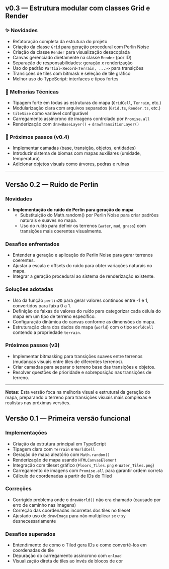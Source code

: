## v0.3 — Estrutura modular com classes Grid e Render

### ✨ Novidades
- Refatoração completa da estrutura do projeto
- Criação da classe `Grid` para geração procedural com Perlin Noise
- Criação da classe `Render` para visualização desacoplada
- Canvas gerenciado diretamente na classe `Render` (por ID)
- Separação de responsabilidades: geração x renderização
- Uso do padrão `Partial<Record<Terrain, ...>>` para transições
- Transições de tiles com bitmask e seleção de tile gráfico
- Melhor uso do TypeScript: interfaces e tipos fortes

### 🔧 Melhorias Técnicas
- Tipagem forte em todas as estruturas do mapa (`GridCell`, `Terrain`, etc.)
- Modularização clara com arquivos separados (`Grid.ts`, `Render.ts`, etc.)
- `tileSize` como variável configurável
- Carregamento assíncrono de imagens controlado por `Promise.all`
- Renderização com `drawBaseLayer()` + `drawTransitionLayer()`

### 🧭 Próximos passos (v0.4)
- Implementar camadas (base, transição, objetos, entidades)
- Introduzir sistema de biomas com mapas auxiliares (umidade, temperatura)
- Adicionar objetos visuais como árvores, pedras e ruínas

---

## Versão 0.2 — Ruído de Perlin

### Novidades
- **Implementação do ruído de Perlin para geração do mapa**
  - Substituição do Math.random() por Perlin Noise para criar padrões naturais e suaves no mapa.
  - Uso do ruído para definir os terrenos (`water`, `mud`, `grass`) com transições mais coerentes visualmente.

### Desafios enfrentados
- Entender a geração e aplicação do Perlin Noise para gerar terrenos coerentes.
- Ajustar a escala e offsets do ruído para obter variações naturais no mapa.
- Integrar a geração procedural ao sistema de renderização existente.

### Soluções adotadas
- Uso da função `perlin2D` para gerar valores contínuos entre -1 e 1, convertidos para faixa 0 a 1.
- Definição de faixas de valores do ruído para categorizar cada célula do mapa em um tipo de terreno específico.
- Configuração dinâmica do canvas conforme as dimensões do mapa.
- Estruturação clara dos dados do mapa (`world`) com o tipo `WorldCell` contendo a propriedade `terrain`.

### Próximos passos (v3)
- Implementar bitmasking para transições suaves entre terrenos (mudanças visuais entre tiles de diferentes terrenos).
- Criar camadas para separar o terreno base das transições e objetos.
- Resolver questões de prioridade e sobreposição nas transições de terreno.

---

**Notas:**
Esta versão foca na melhoria visual e estrutural da geração do mapa, preparando o terreno para transições visuais mais complexas e realistas nas próximas versões.

## Versão 0.1 — Primeira versão funcional

### Implementações
- Criação da estrutura principal em TypeScript
- Tipagem clara com `Terrain` e `WorldCell`
- Geração de mapa aleatório com `Math.random()`
- Renderização de mapa usando `HTMLCanvasElement`
- Integração com tileset gráfico (`Floors_Tiles.png` e `Water_Tiles.png`)
- Carregamento de imagens com `Promise.all` para garantir ordem correta
- Cálculo de coordenadas a partir de IDs do Tiled

### Correções
- Corrigido problema onde o `drawWorld()` não era chamado (causado por erro de caminho nas imagens)
- Correção das coordenadas incorretas dos tiles no tileset
- Ajustado uso de `drawImage` para não multiplicar `sx` e `sy` desnecessariamente

### Desafios superados
- Entendimento de como o Tiled gera IDs e como convertê-los em coordenadas de tile
- Depuração do carregamento assíncrono com `onload`
- Visualização direta de tiles ao invés de blocos de cor
